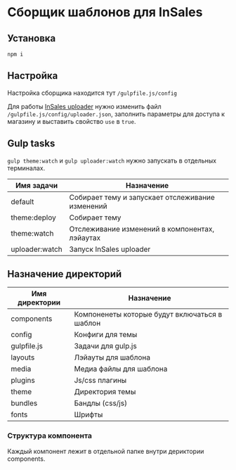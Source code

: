 # Сборщик шаблонов для InSales

## Установка

```
npm i
```

## Настройка

Настройка сборщика находится тут `/gulpfile.js/config`

Для работы [InSales uploader](https://github.com/VladimirIvanin/insales-uploader) нужно изменить файл `/gulpfile.js/config/uploader.json`, заполнить параметры для доступа к магазину и выставить свойство `use` в `true`.


## Gulp tasks

`gulp theme:watch` и `gulp uploader:watch` нужно запускать в отдельных терминалах.

| Имя задачи   | Назначение                                       |
|--------------|--------------------------------------------------|
| default      | Собирает тему и запускает отслеживание изменений |
| theme:deploy | Собирает тему                                    |
| theme:watch  | Отслеживание изменений в компонентах, лэйаутах   |
| uploader:watch| Запуск InSales uploader                         |

## Назначение директорий

| Имя директории | Назначение                                    |
|----------------|-----------------------------------------------|
| components     | Компоненеты которые будут включаться в шаблон |
| config         | Конфиги для темы                              |
| gulpfile.js    | Задачи для gulp.js                            |
| layouts        | Лэйауты для шаблона                           |
| media          | Медиа файлы для шаблона                       |
| plugins        | Js/css плагины                                |
| theme          | Директория темы                               |
| bundles        | Бандлы (css/js)                               |
| fonts          | Шрифты                                        |

### Структура компонента

Каждый компонент лежит в отдельной папке внутри дериктории components.

